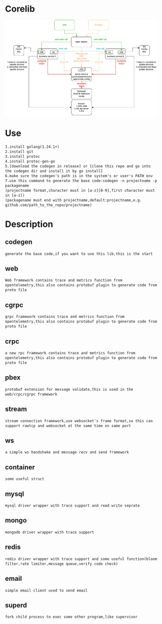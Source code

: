 # Corelib
![image](Corelib.jpg)
# Use
	1.install golang(1.24.1+)
	2.install git
	3.install protoc
	4.install protoc-gen-go
	5.[download the codegen in release] or [clone this repo and go into the codegen dir and install it by go install]
	6.make sure the codegen's path is in the system's or user's PATH env
	7.use this command to generate the base code:codegen -n projectname -p packagename
	(projectname format,character must in [a-z][0-9],first character must in [a-z])
	(packagename must end with projectname,default:projectname,e.g. github.com/path_to_the_repo/projectname)
# Description
## codegen
	generate the base code,if you want to use this lib,this is the start
## web
	Web framework contains trace and metrics function from opentelemetry,this also contains protobuf plugin to generate code from proto file
## cgrpc
	grpc framework contains trace and metrics function from opentelemetry,this also contains protobuf plugin to generate code from proto file
## crpc
	a new rpc framework contains trace and metrics function from opentelemetry,this also contains protobuf plugin to generate code from proto file
## pbex
    protobuf extension for message validate,this is used in the web/crpc/cgrpc framework
## stream
	stream connection framework,use websocket's frame format,so this can support rawtcp and websocket at the same time on same port
## ws
    a simple ws handshake and message recv and send framework
## container
	some useful struct
## mysql
    mysql driver wrapper with trace support and read write seprate
## mongo
    mongodb driver wrapper with trace support
## redis
    redis driver wrapper with trace support and some useful function(bloom filter,rate limiter,message queue,verify code check)
## email
    simple email client used to send email
## superd
	fork child process to exec some other program,like supervisor
